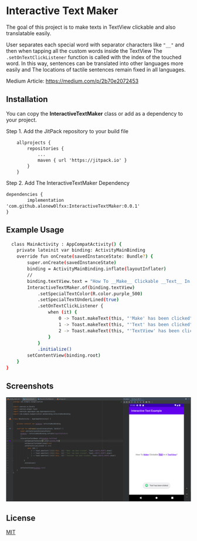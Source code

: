 
# Interactive Text Maker

The goal of this project is to make texts in TextView clickable and also translatable easily.

User separates each special word with separator characters like `"__"`
and then when tapping all the custom words inside the TextView
The `.setOnTextClickListener` function is called with the index of the touched word.
In this way, sentences can be translated into other languages more easily and
The locations of tactile sentences remain fixed in all languages.

Medium Article: https://medium.com/p/2b70e2072453
## Installation

You can copy the **InteractiveTextMaker** class or add as a dependency to your project.

Step 1. Add the JitPack repository to your build file
```
	allprojects {
		repositories {
			...
			maven { url 'https://jitpack.io' }
		}
	}
```
Step 2. Add The InteractiveTextMaker Dependency
```
dependencies {
		implementation 'com.github.alonew0lfxx:InteractiveTextMaker:0.0.1'
}
```
    
## Example Usage

```bash
  class MainActivity : AppCompatActivity() {
    private lateinit var binding: ActivityMainBinding
    override fun onCreate(savedInstanceState: Bundle?) {
        super.onCreate(savedInstanceState)
        binding = ActivityMainBinding.inflate(layoutInflater)
        //
        binding.textView.text = "How To __Make__ Clickable __Text__ In A __TextView__?"
        InteractiveTextMaker.of(binding.textView)
            .setSpecialTextColor(R.color.purple_500)
            .setSpecialTextUnderLined(true)
            .setOnTextClickListener {
                when (it) {
                    0 -> Toast.makeText(this, "'Make' has been clicked", Toast.LENGTH_SHORT).show()
                    1 -> Toast.makeText(this, "'Text' has been clicked", Toast.LENGTH_SHORT).show()
                    2 -> Toast.makeText(this, "'TextView' has been clicked", Toast.LENGTH_SHORT).show()
                }
            }
            .initialize()
        setContentView(binding.root)
    }
}
```


## Screenshots

![App Screenshot](https://github.com/Alonew0lfxx/InteractiveTextMaker/blob/master/screenshots/sc1.png?raw=true)


## License

[MIT](https://choosealicense.com/licenses/mit/)

